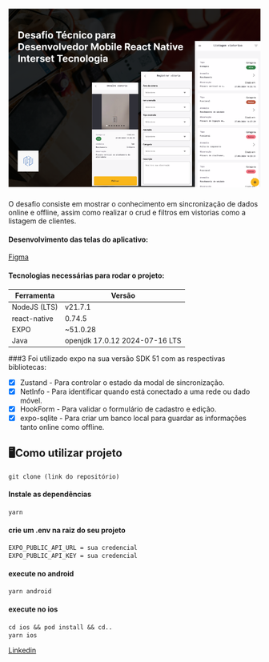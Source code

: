 # ![logo](./assets/capa.png)

O desafio consiste em mostrar o conhecimento em sincronização de dados online e offline, assim como realizar o crud e filtros em vistorias como a listagem de clientes.

#### Desenvolvimento das telas do aplicativo:

[Figma](https://www.figma.com/design/ccRGzZ5Qj1sErvAHGc626x/Desafio-T%C3%A9cnico-para-Desenvolvedor-Mobile-React-Native--Interset-Tecnologia?node-id=41-2&t=6AgeGY02UPdmHjDu-1)

#### Tecnologias necessárias para rodar o projeto:

| Ferramenta   | Versão                         |
| ------------ | ------------------------------ |
| NodeJS (LTS) | v21.7.1                        |
| react-native | 0.74.5                         |
| EXPO         | ~51.0.28                       |
| Java         | openjdk 17.0.12 2024-07-16 LTS |

###3 Foi utilizado expo na sua versão SDK 51 com as respectivas bibliotecas:

-   [x] Zustand - Para controlar o estado da modal de sincronização.
-   [x] NetInfo - Para identificar quando está conectado a uma rede ou dado móvel.
-   [x] HookForm - Para validar o formulário de cadastro e edição.
-   [x] expo-sqlite - Para criar um banco local para guardar as informações tanto online como offline.

## 🖥️Como utilizar projeto

```cm
git clone (link do repositório)
```

#### Instale as dependências

```cm
yarn
```

#### crie um .env na raiz do seu projeto

```cm
EXPO_PUBLIC_API_URL = sua credencial
EXPO_PUBLIC_API_KEY = sua credencial
```

#### execute no android

```cm
yarn android
```

#### execute no ios

```cm
cd ios && pod install && cd..
yarn ios
```

[Linkedin](https://www.linkedin.com/in/italoasouzati/)
